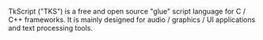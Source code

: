 TkScript ("TKS") is a free and open source "glue" script language for C / C++ frameworks. It is mainly designed for audio / graphics / UI applications and text processing tools.

